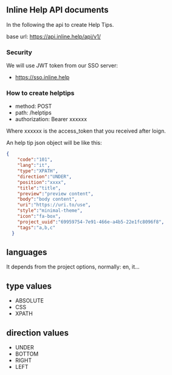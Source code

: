 ## Inline Help API documents

In the following the api to create Help Tips.

base url: https://api.inline.help/api/v1/

### Security

We will use JWT token from our SSO server:
- https://sso.inline.help


### How to create helptips
- method: POST 
- path: /helptips
- authorization: Bearer xxxxxx

Where xxxxxx is the access_token that you received after loign.


An help tip json object will be like this:

```json
{
    "code":"101",
    "lang":"it",
    "type":"XPATH",
    "direction":"UNDER",
    "position":"xxxx",
    "title":"title",
    "preview":"preview content",
    "body":"body content",
    "uri":"https://uri.to/use",
    "style":"minimal-theme",
    "icon":"fa-box",
    "project_uuid":"69959754-7e91-466e-a4b5-22e1fc8096f8",
    "tags":"a,b,c"
  }
```


## languages

It depends from the project options, normally: en, it...

## type values
- ABSOLUTE
- CSS
- XPATH

## direction values
- UNDER
- BOTTOM
- RIGHT
- LEFT
